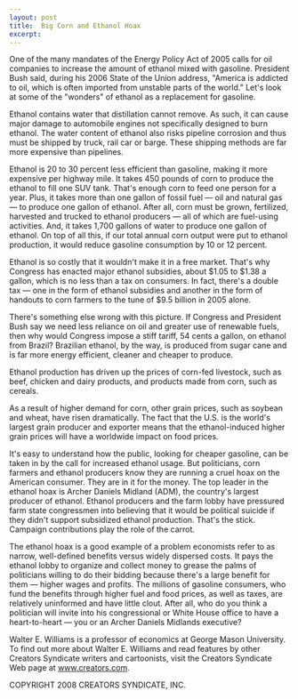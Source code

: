 ```yaml
---
layout: post
title:  Big Corn and Ethanol Hoax
excerpt:
---
```


One of the many mandates of the Energy Policy Act of 2005 calls for oil companies to increase the amount of ethanol mixed with gasoline. President Bush said, during his 2006 State of the Union address, "America is addicted to oil, which is often imported from unstable parts of the world." Let's look at some of the "wonders" of ethanol as a replacement for gasoline.

Ethanol contains water that distillation cannot remove. As such, it can cause major damage to automobile engines not specifically designed to burn ethanol. The water content of ethanol also risks pipeline corrosion and thus must be shipped by truck, rail car or barge. These shipping methods are far more expensive than pipelines.

Ethanol is 20 to 30 percent less efficient than gasoline, making it more expensive per highway mile. It takes 450 pounds of corn to produce the ethanol to fill one SUV tank. That's enough corn to feed one person for a year. Plus, it takes more than one gallon of fossil fuel — oil and natural gas — to produce one gallon of ethanol. After all, corn must be grown, fertilized, harvested and trucked to ethanol producers — all of which are fuel-using activities. And, it takes 1,700 gallons of water to produce one gallon of ethanol. On top of all this, if our total annual corn output were put to ethanol production, it would reduce gasoline consumption by 10 or 12 percent.

Ethanol is so costly that it wouldn't make it in a free market. That's why Congress has enacted major ethanol subsidies, about $1.05 to $1.38 a gallon, which is no less than a tax on consumers. In fact, there's a double tax — one in the form of ethanol subsidies and another in the form of handouts to corn farmers to the tune of $9.5 billion in 2005 alone.

There's something else wrong with this picture. If Congress and President Bush say we need less reliance on oil and greater use of renewable fuels, then why would Congress impose a stiff tariff, 54 cents a gallon, on ethanol from Brazil? Brazilian ethanol, by the way, is produced from sugar cane and is far more energy efficient, cleaner and cheaper to produce.

Ethanol production has driven up the prices of corn-fed livestock, such as beef, chicken and dairy products, and products made from corn, such as cereals.

 As a result of higher demand for corn, other grain prices, such as soybean and wheat, have risen dramatically. The fact that the U.S. is the world's largest grain producer and exporter means that the ethanol-induced higher grain prices will have a worldwide impact on food prices.

It's easy to understand how the public, looking for cheaper gasoline, can be taken in by the call for increased ethanol usage. But politicians, corn farmers and ethanol producers know they are running a cruel hoax on the American consumer. They are in it for the money. The top leader in the ethanol hoax is Archer Daniels Midland (ADM), the country's largest producer of ethanol. Ethanol producers and the farm lobby have pressured farm state congressmen into believing that it would be political suicide if they didn't support subsidized ethanol production. That's the stick. Campaign contributions play the role of the carrot.

The ethanol hoax is a good example of a problem economists refer to as narrow, well-defined benefits versus widely dispersed costs. It pays the ethanol lobby to organize and collect money to grease the palms of politicians willing to do their bidding because there's a large benefit for them — higher wages and profits. The millions of gasoline consumers, who fund the benefits through higher fuel and food prices, as well as taxes, are relatively uninformed and have little clout. After all, who do you think a politician will invite into his congressional or White House office to have a heart-to-heart — you or an Archer Daniels Midlands executive?

Walter E. Williams is a professor of economics at George Mason University. To find out more about Walter E. Williams and read features by other Creators Syndicate writers and cartoonists, visit the Creators Syndicate Web page at www.creators.com.

COPYRIGHT 2008 CREATORS SYNDICATE, INC.
